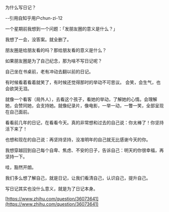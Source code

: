 ﻿为什么写日记？

--引用自知乎用户chun-zi-12

一个星期前我想到一个问题：「发朋友圈的意义是什么？」

我想了一会，没答案。就全删了。

朋友圈是给朋友看的吗？那给朋友看的意义是什么？

如果朋友圈是为了自己纪念，那为啥不写日记呢？

自己坐在书桌前，老有冲动去翻以前的日记。

有时候看着看着就笑了，有时候还觉得那时的举动不可思议。 会笑，会生气，也会欲哭无泪。

就像一个看客（局外人），去看这个孩子，看她的举动，了解她的心情。会理解她，会赞同她，会支持她。就像纪录片，像电影，一举一动，一瞥一笑，全部呈现在自己面前。

看看前几年的日记，在看看今天。真的非常想和过去的自己说：你太棒了！你坚持活下来了！

也想和现在的自己说：再坚持坚持，没准明年的自己就无比感谢今天的你。

我想穿越回到自己每个自卑、焦虑、不安的日子，告诉自己：明天的你很幸福，再坚持一下。

哇，豁然开朗。


我们多么想了解自己，就是日记，让我们看清自己，认识自己，提升自己。

写日记其实也没什么意义，就是为了日记本身。

[https://www.zhihu.com/question/36073641](https://www.zhihu.com/question/36073641)
